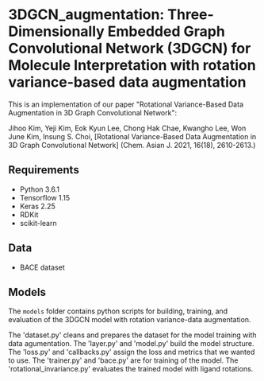 # 3DGCN_augmentation: Three-Dimensionally Embedded Graph Convolutional Network (3DGCN) for Molecule Interpretation with rotation variance-based data augmentation

This is an implementation of our paper "Rotational Variance-Based Data Augmentation in 3D Graph Convolutional Network":

Jihoo Kim, Yeji Kim, Eok Kyun Lee, Chong Hak Chae, Kwangho Lee, Won June Kim, Insung S. Choi, [Rotational Variance-Based Data Augmentation in 3D Graph Convolutional Network] (Chem. Asian J. 2021, 16(18), 2610-2613.)

## Requirements

* Python 3.6.1
* Tensorflow 1.15
* Keras 2.25
* RDKit
* scikit-learn

## Data

* BACE dataset

## Models

The `models` folder contains python scripts for building, training, and evaluation of the 3DGCN model with rotation variance-data augmentation.

The 'dataset.py' cleans and prepares the dataset for the model training with data agumentation.
The 'layer.py' and 'model.py' build the model structure.
The 'loss.py' and 'callbacks.py' assign the loss and metrics that we wanted to use.
The 'trainer.py' and 'bace.py' are for training of the model.
The 'rotational_invariance.py' evaluates the trained model with ligand rotations.
